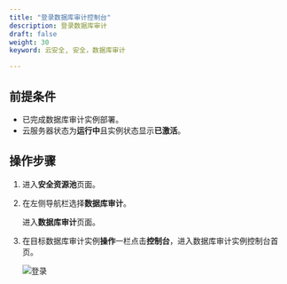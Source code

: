 ```yaml
---
title: "登录数据库审计控制台"
description: 登录数据库审计
draft: false
weight: 30
keyword: 云安全, 安全，数据库审计

---
```


## 前提条件

* 已完成数据库审计实例部署。
* 云服务器状态为**运行中**且实例状态显示**已激活**。

## 操作步骤

1. 进入**安全资源池**页面。

2. 在左侧导航栏选择**数据库审计**。

   进入**数据库审计**页面。

3. 在目标数据库审计实例**操作**一栏点击**控制台**，进入数据库审计实例控制台首页。

   ![登录](../../_images/ahvdb1.png)